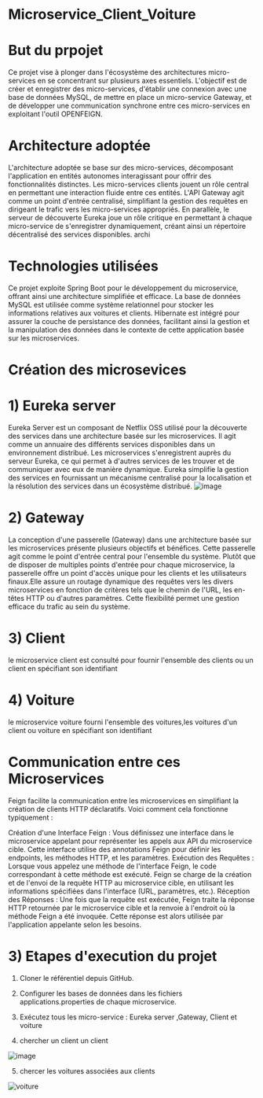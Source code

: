 # Microservice_Client_Voiture
# But du prpojet
Ce projet vise à plonger dans l'écosystème des architectures micro-services en se concentrant sur plusieurs axes essentiels. L'objectif est de créer et enregistrer des micro-services, d'établir une connexion avec une base de données MySQL, de mettre en place un micro-service Gateway, et de développer une communication synchrone entre ces micro-services en exploitant l'outil OPENFEIGN.

# Architecture adoptée
L'architecture adoptée se base sur des micro-services, décomposant l'application en entités autonomes interagissant pour offrir des fonctionnalités distinctes. Les micro-services clients jouent un rôle central en permettant une interaction fluide entre ces entités. L'API Gateway agit comme un point d'entrée centralisé, simplifiant la gestion des requêtes en dirigeant le trafic vers les micro-services appropriés. En parallèle, le serveur de découverte Eureka joue un rôle critique en permettant à chaque micro-service de s'enregistrer dynamiquement, créant ainsi un répertoire décentralisé des services disponibles.
archi

# Technologies utilisées
Ce projet exploite Spring Boot pour le développement du microservice, offrant ainsi une architecture simplifiée et efficace. La base de données MySQL est utilisée comme système relationnel pour stocker les informations relatives aux voitures et clients. Hibernate est intégré pour assurer la couche de persistance des données, facilitant ainsi la gestion et la manipulation des données dans le contexte de cette application basée sur les microservices.

# Création des microsevices
#  1) Eureka server
    
Eureka Server est un composant de Netflix OSS utilisé pour la découverte des services dans une architecture basée sur les microservices. Il agit comme un annuaire des différents services disponibles dans un environnement distribué. Les microservices s'enregistrent auprès du serveur Eureka, ce qui permet à d'autres services de les trouver et de communiquer avec eux de manière dynamique. Eureka simplifie la gestion des services en fournissant un mécanisme centralisé pour la localisation et la résolution des services dans un écosystème distribué.
![image](https://github.com/najiaokacha/Microservice_Client_Voiture/assets/100485014/47b51b57-821b-4cc7-ac93-5695405992cd)

#  2) Gateway
La conception d'une passerelle (Gateway) dans une architecture basée sur les microservices présente plusieurs objectifs et bénéfices. Cette passerelle agit comme le point d'entrée central pour l'ensemble du système. Plutôt que de disposer de multiples points d'entrée pour chaque microservice, la passerelle offre un point d'accès unique pour les clients et les utilisateurs finaux.Elle assure un routage dynamique des requêtes vers les divers microservices en fonction de critères tels que le chemin de l'URL, les en-têtes HTTP ou d'autres paramètres. Cette flexibilité permet une gestion efficace du trafic au sein du système.

#  3) Client
le microservice client est consulté pour fournir l'ensemble des clients ou un client en spécifiant son identifiant

#  4) Voiture
le microservice voiture fourni l'ensemble des voitures,les voitures d'un client ou voiture en spécifiant son identifiant

# Communication entre ces Microservices

Feign facilite la communication entre les microservices en simplifiant la création de clients HTTP déclaratifs. Voici comment cela fonctionne typiquement :

Création d'une Interface Feign : Vous définissez une interface dans le microservice appelant pour représenter les appels aux API du microservice cible. Cette interface utilise des annotations Feign pour définir les endpoints, les méthodes HTTP, et les paramètres.
Exécution des Requêtes : Lorsque vous appelez une méthode de l'interface Feign, le code correspondant à cette méthode est exécuté. Feign se charge de la création et de l'envoi de la requête HTTP au microservice cible, en utilisant les informations spécifiées dans l'interface (URL, paramètres, etc.).
Réception des Réponses : Une fois que la requête est exécutée, Feign traite la réponse HTTP retournée par le microservice cible et la renvoie à l'endroit où la méthode Feign a été invoquée. Cette réponse est alors utilisée par l'application appelante selon les besoins.
# 3) Etapes d'execution du projet
1) Cloner le référentiel depuis GitHub.

2) Configurer les bases de données dans les fichiers applications.properties de chaque microservice.

3) Exécutez tous les micro-service : Eureka server ,Gateway, Client et voiture
4) chercher un client un client


![image](https://github.com/najiaokacha/Microservice_Client_Voiture/assets/100485014/666e84b2-2b95-4fc0-8d2d-559964560f33)


5) chercer les voitures associées aux clients



![voiture](https://github.com/najiaokacha/Microservice_Client_Voiture/assets/100485014/2f5596e9-4ff7-4579-9cdd-99b2b11e3b93)


